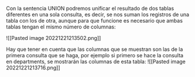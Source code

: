 Con la sentencia UNION podremos unificar el resultado de dos tablas diferentes en una sola consulta, es decir, se nos suman los registros de una tabla con los de otra, aunque para que funcione es necesario que ambas tablas tengan el mismo número de columnas:

![[Pasted image 20221221213502.png]]

Hay que tener en cuenta que las columnas que se muestran son las de la primera consulta que se haga, por ejemplo si primero se hace la consulta en departments, se mostrarán las columnas de esta tabla:
![[Pasted image 20221221213716.png]]
